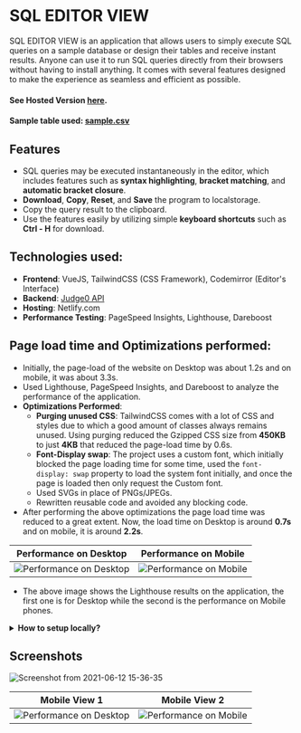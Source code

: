 # SQL EDITOR VIEW

SQL EDITOR VIEW is an application that allows users to simply execute SQL queries on a sample database or design their tables and receive instant results. Anyone can use it to run SQL queries directly from their browsers without having to install anything. It comes with several features designed to make the experience as seamless and efficient as possible.

#### See Hosted Version [here](https://sql-editor-view.netlify.app/).
#### Sample table used: [sample.csv](https://github.com/rajat2502/SQL-Editor-View/blob/main/sample.csv)

## Features

- SQL queries may be executed instantaneously in the editor, which includes features such as **syntax highlighting**, **bracket matching**, and **automatic bracket closure**.
- **Download**, **Copy**, **Reset**,  and **Save** the program to localstorage.
- Copy the query result to the clipboard.
- Use the features easily by utilizing simple **keyboard shortcuts** such as **Ctrl - H** for download.

## Technologies used:

- **Frontend**: VueJS, TailwindCSS (CSS Framework), Codemirror (Editor's Interface)
- **Backend**: [Judge0 API](https://github.com/judge0/judge0)
- **Hosting**: Netlify.com
- **Performance Testing**: PageSpeed Insights, Lighthouse, Dareboost

## Page load time and Optimizations performed:

- Initially, the page-load of the website on Desktop was about 1.2s and on mobile, it was about 3.3s.
- Used Lighthouse, PageSpeed Insights, and Dareboost to analyze the performance of the application.
- **Optimizations Performed**:
    - **Purging unused CSS**: TailwindCSS comes with a lot of CSS and styles due to which a good amount of classes always remains unused. Using purging reduced the Gzipped CSS size from **450KB** to just **4KB** that reduced the page-load time by 0.6s.
    - **Font-Display swap**: The project uses a custom font, which initially blocked the page loading time for some time, used the `font-display: swap` property to load the system font initially, and once the page is loaded then only request the Custom font.
    - Used SVGs in place of PNGs/JPEGs.
    - Rewritten reusable code and avoided any blocking code.
 - After performing the above optimizations the page load time was reduced to a great extent. Now, the load time on Desktop is around **0.7s** and on mobile, it is around **2.2s**.

Performance on Desktop             |  Performance on Mobile
:-------------------------:|:-------------------------:
![Performance on Desktop](https://user-images.githubusercontent.com/42200276/121773875-7b5d9780-cb9c-11eb-83b5-9fc1edbb02e1.png)  |  ![Performance on Mobile](https://user-images.githubusercontent.com/42200276/121773917-c5467d80-cb9c-11eb-9379-9b1b6783d82c.png)

- The above image shows the Lighthouse results on the application, the first one is for Desktop while the second is the performance on Mobile phones.



<details>
  <summary><strong>How to setup locally?</strong></summary>
 
  
- Fork and Clone the repo using
```
$ git clone https://github.com/rajat2502/SQL-Editor-View
$ cd SQL-Editor-View
```
- Get a new API key from [https://docs.rapidapi.com/docs/keys](https://docs.rapidapi.com/docs/keys) and replace it with `VUE_APP_RAPID_API_KEY` in `.env.example`. Also, replace `VUE_APP_RAPID_API_URL` with the API Url.

- Rename the file `.env.example` to `.env`

- Install node dependencies using
```
$ yarn add
```
- Run Server at localhost using
```
$ yarn serve
```
  
</details>

## Screenshots

![Screenshot from 2021-06-12 15-36-35](https://user-images.githubusercontent.com/42200276/121774042-ac8a9780-cb9d-11eb-9e55-47157e0e0f58.png)

Mobile View 1             |  Mobile View 2
:-------------------------:|:-------------------------:
![Performance on Desktop](https://user-images.githubusercontent.com/42200276/121774045-b3b1a580-cb9d-11eb-8bf3-bf1ebe274853.png)  |  ![Performance on Mobile](https://user-images.githubusercontent.com/42200276/121774105-3b97af80-cb9e-11eb-88ce-a1046a37f087.png)
